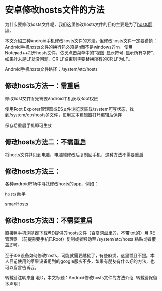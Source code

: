 # 安卓修改hosts文件的方法

为什么要修改hosts文件呢，我们这里修改hosts文件的目的主要是为了<a href="https://github.com/bannedbook/fanqiang/wiki/hosts%E7%BF%BB%E5%A2%99">hosts翻墙</a>。

本文介绍三种Android手机修改hosts文件的方法，但修改hosts文件一定要谨慎：Android手机hosts文件的换行符必须是n而不是windows的rn，使用Notepad++打开hosts文件，依次点击菜单中的“视图–显示符号–显示所有字符”，如果行末是LF就没问题，CR LF结束则需要替换所有的CR LF为LF。

Android手机hosts文件路径：/system/etc/hosts

<h2>修改hosts方法一：需重启</h2>

修改host文件首先需要Android手机获取Root权限

使用Root Explorer管理器或ES文件浏览器装载/system可写状态，找到/system/etc/hosts的文件，使用文本编辑器打开编辑后保存

保存后重启手机即可生效

<h2>修改hosts方法二：不需重启</h2>

将hosts文件拷贝到电脑，电脑端修改后复制回手机，这种方法不需要重启

<h2>修改hosts方法三：</h2>

各种android市场中寻找修改hosts的app，例如：

hosts 助手

smartHosts

<h2>修改hosts方法四：不需要重启</h2>

直接用手机浏览器下载老D提供的hosts文件（百度网盘里的，不带.txt的）用 RE管理器 （前提需要手机已Root）复制或者移动至 /system/etc/hosts 粘貼或者覆盖即可。

 

至于iOS设备如何修改hosts，可能就需要越狱了，有些麻烦，这里暂且不提。本人目前使用的苹果设备用到的google服务不多，如果有朋友有什么好的方法，也可以留言告诉我。

转载请注明来自 老D，本文标题：Android修改hosts文件的方法介绍, 转载请保留本声明！
